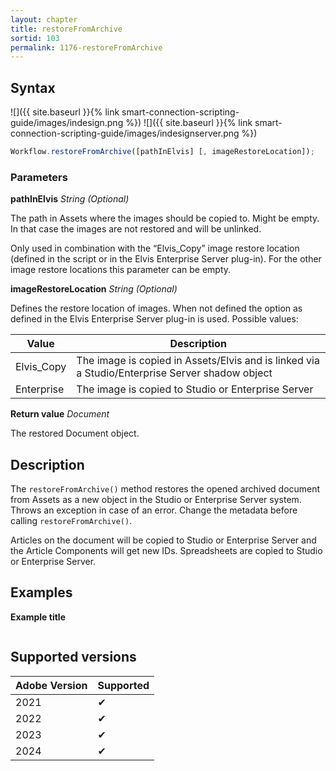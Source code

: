 ```yaml
---
layout: chapter
title: restoreFromArchive
sortid: 103
permalink: 1176-restoreFromArchive
---
```


## Syntax

![]({{ site.baseurl }}{% link smart-connection-scripting-guide/images/indesign.png %}) ![]({{ site.baseurl }}{% link smart-connection-scripting-guide/images/indesignserver.png %})

```javascript
Workflow.restoreFromArchive([pathInElvis] [, imageRestoreLocation]);
```

### Parameters

**pathInElvis** _String (Optional)_

The path in Assets where the images should be copied to. Might be empty. In that case the images are not restored and will be unlinked.

Only used in combination with the “Elvis_Copy” image restore location (defined in the script or in the Elvis Enterprise Server plug-in). For the other image restore locations this parameter can be empty.

**imageRestoreLocation** _String (Optional)_

Defines the restore location of images. When not defined the option as defined in the Elvis Enterprise Server plug-in is used. Possible values:

| Value      | Description                                                                                    |
| ---------- | ---------------------------------------------------------------------------------------------- |
| Elvis_Copy | The image is copied in Assets/Elvis and is linked via a Studio/Enterprise Server shadow object |
| Enterprise | The image is copied to Studio or Enterprise Server                                             |

**Return value** _Document_

The restored Document object.

## Description

The `restoreFromArchive()` method restores the opened archived document from Assets as a new object in the Studio or Enterprise Server system. Throws an exception in case of an error. Change the metadata before calling `restoreFromArchive()`.

Articles on the document will be copied to Studio or Enterprise Server and the Article Components will get new IDs. Spreadsheets are copied to Studio or Enterprise Server.

## Examples

**Example title**

```javascript

```

## Supported versions

| Adobe Version | Supported |
| ------------- | --------- |
| 2021          | ✔         |
| 2022          | ✔         |
| 2023          | ✔         |
| 2024          | ✔         |
